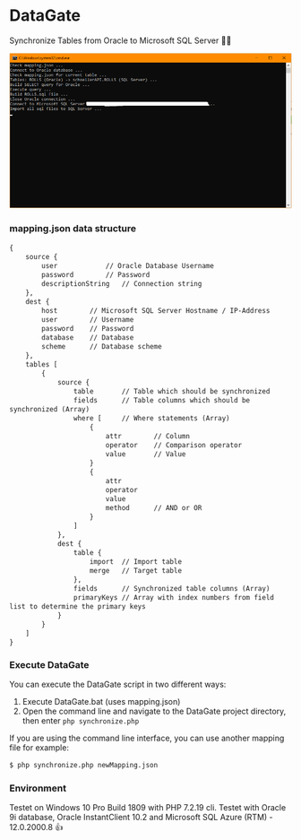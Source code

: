 # DataGate

Synchronize Tables from Oracle to Microsoft SQL Server :page_facing_up::door:

![CMD performing DataGate](/assets/datagate_screen.png)

### mapping.json data structure

```
{
	source {
		user			// Oracle Database Username
		password		// Password
		descriptionString	// Connection string
	},
	dest {
		host		// Microsoft SQL Server Hostname / IP-Address
		user		// Username
		password	// Password
		database	// Database
		scheme		// Database scheme
	},
	tables [
		{
			source {
				table		// Table which should be synchronized
				fields		// Table columns which should be synchronized (Array)
				where [		// Where statements (Array)
					{
						attr		// Column
						operator	// Comparison operator
						value		// Value
					}
					{
						attr
						operator
						value
						method		// AND or OR
					}
				]
			},
			dest {
				table {
					import	// Import table
					merge	// Target table
				},
				fields		// Synchronized table columns (Array)
				primaryKeys	// Array with index numbers from field list to determine the primary keys
			}
		}
	]
}
```

### Execute DataGate

You can execute the DataGate script in two different ways:

1. Execute DataGate.bat (uses mapping.json)
2. Open the command line and navigate to the DataGate project directory, then enter `php synchronize.php`

If you are using the command line interface, you can use another mapping file for example:
```bash
$ php synchronize.php newMapping.json
```

### Environment

Testet on Windows 10 Pro Build 1809 with PHP 7.2.19 cli.
Testet with Oracle 9i database, Oracle InstantClient 10.2 and Microsoft SQL Azure (RTM) - 12.0.2000.8 :+1:
